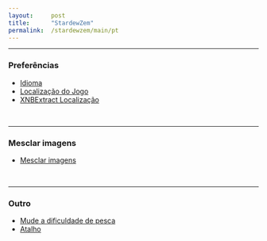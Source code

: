 ```yaml
---
layout:     post
title:      "StardewZem"
permalink:  /stardewzem/main/pt
---
```


---
### **Preferências**

* [Idioma](/stardewzem/config/language/pt)
* [Localização do Jogo](/stardewzem/config/game_path/pt)
* [XNBExtract Localização](/stardewzem/config/xnb_extract_path/pt)

<br/>

---
### **Mesclar imagens**

* [Mesclar imagens](/stardewzem/image_weaver/image_weaver/pt)

<br/>

---
### **Outro**

* [Mude a dificuldade de pesca](/stardewzem/misc/fish_difficulty/pt)
* [Atalho](/stardewzem/misc/shortcuts/pt)

<br/>
